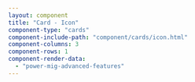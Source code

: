 ```yaml
---
layout: component
title: "Card - Icon"
component-type: "cards"
component-include-path: "component/cards/icon.html"
component-columns: 3
component-rows: 1
component-render-data:
  - "power-mig-advanced-features"
---
```

